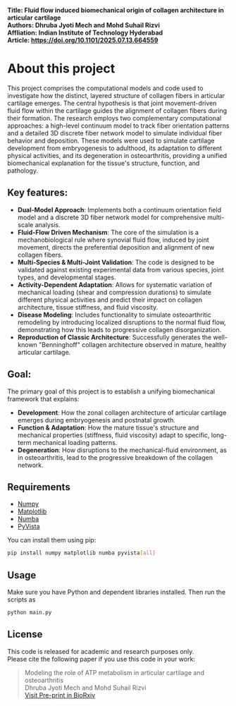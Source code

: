 **Title: Fluid flow induced biomechanical origin of collagen architecture in articular cartilage**  
**Authors: Dhruba Jyoti Mech and Mohd Suhail Rizvi**  
**Affliation: Indian Institute of Technology Hyderabad**  
**Article: https://doi.org/10.1101/2025.07.13.664559**  

# About this project
This project comprises the computational models and code used to investigate how the distinct, layered structure of collagen fibers in articular cartilage emerges. The central hypothesis is that joint movement-driven fluid flow within the cartilage guides the alignment of collagen fibers during their formation. The research employs two complementary computational approaches: a high-level continuum model to track fiber orientation patterns and a detailed 3D discrete fiber network model to simulate individual fiber behavior and deposition. These models were used to simulate cartilage development from embryogenesis to adulthood, its adaptation to different physical activities, and its degeneration in osteoarthritis, providing a unified biomechanical explanation for the tissue's structure, function, and pathology.

## Key features:
- **Dual-Model Approach**: Implements both a continuum orientation field model and a discrete 3D fiber network model for comprehensive multi-scale analysis.
- **Fluid-Flow Driven Mechanism**: The core of the simulation is a mechanobiological rule where synovial fluid flow, induced by joint movement, directs the preferential deposition and alignment of new collagen fibers.
- **Multi-Species & Multi-Joint Validation**: The code is designed to be validated against existing experimental data from various species, joint types, and developmental stages.
- **Activity-Dependent Adaptation**: Allows for systematic variation of mechanical loading (shear and compression durations) to simulate different physical activities and predict their impact on collagen architecture, tissue stiffness, and fluid viscosity.
- **Disease Modeling**: Includes functionality to simulate osteoarthritic remodeling by introducing localized disruptions to the normal fluid flow, demonstrating how this leads to progressive collagen disorganization.
- **Reproduction of Classic Architecture**: Successfully generates the well-known "Benninghoff" collagen architecture observed in mature, healthy articular cartilage.

## Goal:
The primary goal of this project is to establish a unifying biomechanical framework that explains:
- **Development**: How the zonal collagen architecture of articular cartilage emerges during embryogenesis and postnatal growth.
- **Function & Adaptation**: How the mature tissue's structure and mechanical properties (stiffness, fluid viscosity) adapt to specific, long-term mechanical loading patterns.
- **Degeneration**: How disruptions to the mechanical-fluid environment, as in osteoarthritis, lead to the progressive breakdown of the collagen network.

## Requirements
- [Numpy](https://numpy.org/)
- [Matplotlib](https://matplotlib.org/)
- [Numba](https://numba.pydata.org/)
- [PyVista](https://docs.pyvista.org/index.html)

You can install them using pip:
```bash
pip install numpy matplotlib numba pyvista[all]
```

## Usage
Make sure you have Python and dependent libraries installed. Then run the scripts as
```bash
python main.py
```

## License
This code is released for academic and research purposes only.  
Please cite the following paper if you use this code in your work:
> Modeling the role of ATP metabolism in articular cartilage and osteoarthritis\
> Dhruba Jyoti Mech and Mohd Suhail Rizvi\
> [Visit Pre-print in BioRxiv](https://doi.org/10.1101/2025.07.13.664559)
